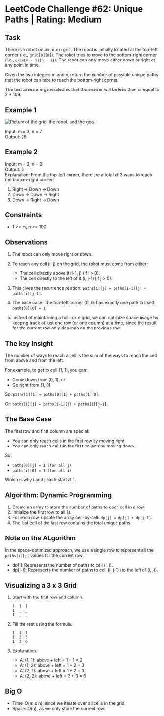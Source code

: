 # LeetCode Challenge #62: Unique Paths | Rating: Medium

## Task

There is a robot on an m x n grid. The robot is initially located at the top-left corner (i.e., `grid[0][0]`). The robot tries to move to the bottom-right corner (i.e., `grid[m - 1][n - 1]`). The robot can only move either down or right at any point in time.

Given the two integers m and n, return the number of possible unique paths that the robot can take to reach the bottom-right corner.

The test cases are generated so that the answer will be less than or equal to 2 * 109.

## Example 1

![Picture of the grid, the robot, and the goal.](https://assets.leetcode.com/uploads/2018/10/22/robot_maze.png)

Input: m = 3, n = 7  
Output: 28

## Example 2

Input: m = 3, n = 2  
Output: 3  
Explanation: From the top-left corner, there are a total of 3 ways to reach the bottom-right corner:

1. Right -> Down -> Down
2. Down -> Down -> Right
3. Down -> Right -> Down

## Constraints

- 1 <= m, n <= 100

## Observations

1. The robot can only move right or down.
2. To reach any cell (i, j) on the grid, the robot must come from either:

    - The cell directly above it (i-1, j) (if i > 0).
    - The cell directly to the left of it (i, j-1) (if j > 0).

3. This gives the recurrence relation: `paths[i][j] = paths[i-1][j] + paths[i][j-1]`.
4. The base case: The top-left corner (0, 0) has exactly one path to itself: `paths[0][0] = 1`.
5. Instead of maintaining a full m x n grid, we can optimize space usage by keeping track of just one row (or one column) at a time, since the result for the current row only depends on the previous row.

## The key Insight

The number of ways to reach a cell is the sum of the ways to reach the cell from above and from the left.

For example, to get to cell (1, 1), you can:
  
- Come down from (0, 1), or
- Go right from (1, 0)

So: `paths[1][1] = paths[0][1] + paths[1][0]`.

Or: `paths[i][j] = paths[i-1][j] + paths[i][j-1]`.

## The Base Case

The first row and first column are special:

- You can only reach cells in the first row by moving right.
- You can only reach cells in the first column by moving down.

So:

- `paths[0][j] = 1 (for all j)`
- `paths[i][0] = 1 (for all i)`

Which is why i and j each start at 1.

## Algorithm: Dynamic Programming

1. Create an array to store the number of paths to each cell in a row.
2. Initialize the first row to all 1s.
3. For each row, update the array cell-by-cell: `dp[j] = dp[j] + dp[j-1]`.
4. The last cell of the last row contains the total unique paths.

## Note on the ALgorithm

In the space-optimized approach, we use a single row to represent all the `paths[i][j]` values for the current row.

- dp[j]: Represents the number of paths to cell (i, j).
- dp[j-1]: Represents the number of paths to cell (i, j-1) (to the left of (i, j)).

## Visualizing a 3 x 3 Grid

1. Start with the first row and column.

    ```text
    1  1  1  
    1  _  _  
    1  _  _
    ```

2. Fill the rest using the formula.

    ```text
    1  1  1  
    1  2  3  
    1  3  6
    ```

3. Explanation.

    - At (1, 1): above + left = 1 + 1 = 2
    - At (1, 2): above + left = 1 + 2 = 3
    - At (2, 1): above + left = 1 + 2 = 3
    - At (2, 2): above + left = 3 + 3 = 6

## Big O

- Time: O(m x n), since we iterate over all cells in the grid.
- Space: O(n), as we only store the current row.
